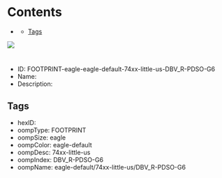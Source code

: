 



Contents
========

* [](#)
	* [Tags](#tags)
  
![][im]
# 

- ID: FOOTPRINT-eagle-eagle-default-74xx-little-us-DBV_R-PDSO-G6
- Name: 
- Description: 

## Tags

- hexID: 
- oompType: FOOTPRINT
- oompSize: eagle
- oompColor: eagle-default
- oompDesc: 74xx-little-us
- oompIndex: DBV_R-PDSO-G6
- oompName: eagle-default/74xx-little-us/DBV_R-PDSO-G6



[im]: image.png
